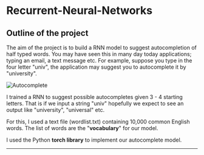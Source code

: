 # Recurrent-Neural-Networks

## Outline of the project

The aim of the project is to build a RNN model to suggest autocompletion of half typed words. You may have seen this in many day today applications; typing an email, a text message etc. For example, suppose you type in the four letter "univ", the application may suggest you to autocomplete it by "university".

![Autocomplete](https://d33v4339jhl8k0.cloudfront.net/docs/assets/5c12e83004286304a71d5b72/images/66d0cb106eb51e63b8f9fbc6/file-gBQe016VYt.gif)

I trained a RNN to suggest possible autocompletes given $3$ - $4$ starting letters. That is if we input a string "univ" hopefully we expect to see an output like "university", "universal" etc.

For this, I used a text file (wordlist.txt) containing 10,000 common English words. The list of words are the "**vocabulary**" for our model.

I used the Python **torch library** to implement our autocomplete model. 

***
